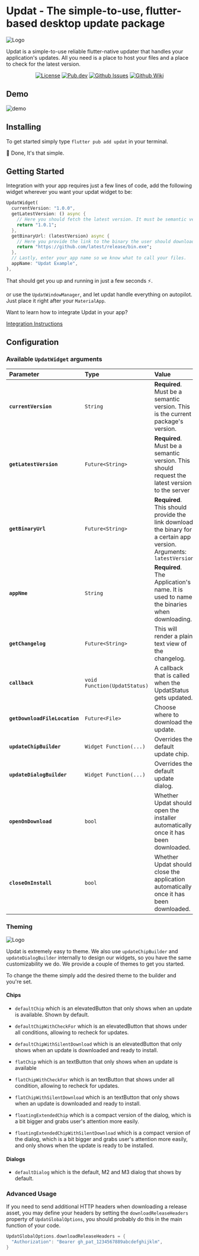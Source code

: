 # Updat - The simple-to-use, flutter-based desktop update package

![Logo](https://github.com/aguilaair/updat/blob/main/promo/banner.svg)

Updat is a simple-to-use reliable flutter-native updater that handles your application's updates. All you need is a place to host your files and a place to check for the latest version.

<div align="center">
  <a href="https://github.com/aguilaair/updat/blob/main/LICENSE"><img alt="License" src="https://img.shields.io/github/license/aguilaair/updat?color=orange&style=flat-square"></a>
  <a href="https://pub.dev/packages/updat"><img alt="Pub.dev" src="https://img.shields.io/pub/v/updat.svg?label=Pub.dev&color=blue&style=flat-square"></a>
  <a href="https://github.com/aguilaair/updat/issues"><img alt="Github Issues" src="https://img.shields.io/github/issues/aguilaair/updat?label=Issues&color=green&style=flat-square"></a>
  <a href="https://github.com/aguilaair/updat/wiki"><img alt="Github Wiki" src="https://img.shields.io/badge/GitHub-Wiki-black"></a>
 </div>

## Demo

![demo](https://github.com/aguilaair/updat/blob/main/promo/demo.gif)

## Installing

To get started simply type `flutter pub add updat` in your terminal.

🎉 Done, It's that simple.

## Getting Started

Integration with your app requires just a few lines of code, add the following widget wherever you want your updat widget to be:

```dart
UpdatWidget(
  currentVersion: "1.0.0",
  getLatestVersion: () async {
    // Here you should fetch the latest version. It must be semantic versioning for update detection to work properly.
    return "1.0.1";
  },
  getBinaryUrl: (latestVersion) async {
    // Here you provide the link to the binary the user should download. Make sure it is the correct one for the platform!
    return "https://github.com/latest/release/bin.exe";
  },
  // Lastly, enter your app name so we know what to call your files.
  appName: "Updat Example",
),
```

That should get you up and running in just a few seconds ⚡️.

or use the `UpdatWindowManager`, and let updat handle everything on autopilot. Just place it right after your `MaterialApp`.

Want to learn how to integrate Updat in your app?

[Integration Instructions](https://github.com/aguilaair/updat/wiki/How-to-integrate-Updat)

## Configuration

### Available `UpdatWidget` arguments

| Parameter                     | Type                         | Value                                                                                                                | Default |
|:------------------------------|:-----------------------------|:---------------------------------------------------------------------------------------------------------------------|:--------|
| **`currentVersion`**          | `String`                     | **Required**. Must be a semantic version. This is the current package's version.                                     | N/A     |
| **`getLatestVersion`**        | `Future<String>`             | **Required**. Must be a semantic version. This should request the latest version to the server                       | N/A     |
| **`getBinaryUrl`**            | `Future<String>`             | **Required**. This should provide the link download the binary for a certain app version. Arguments: `latestVersion` | N/A     |
| **`appNme`**                  | `String`                     | **Required**. The Application's name. It is used to name the binaries when downloading.                              | N/A     |
| **`getChangelog`**            | `Future<String>`             | This will render a plain text view of the changelog.                                                                 | N/A     |
| **`callback`**                | `void Function(UpdatStatus)` | A callback that is called when the UpdatStatus gets updated.                                                         | N/A     |
| **`getDownloadFileLocation`** | `Future<File>`               | Choose where to download the update.                                                                                 | N/A     |
| **`updateChipBuilder`**       | `Widget Function(...)`       | Overrides the default update chip.                                                                                   | N/A     |
| **`updateDialogBuilder`**     | `Widget Function(...)`       | Overrides the default update dialog.                                                                                 | N/A     |
| **`openOnDownload`**          | `bool`                       | Whether Updat should open the installer automatically once it has been downloaded.                                   | `true`  |
| **`closeOnInstall`**          | `bool`                       | Whether Updat should close the application automatically once it has been downloaded.                                | `false` |

### Theming

![Logo](https://github.com/aguilaair/updat/blob/main/promo/banner-2.svg)

Updat is extremely easy to theme. We also use `updateChipBuilder` and `updateDialogBuilder` internally to design our widgets, so you have the same customizability we do. We provide a couple of themes to get you started.

To change the theme simply add the desired theme to the builder and you're set.

#### Chips

- `defaultChip` which is an elevatedButton that only shows when an update is available. Shown by default.
- `defaultChipWithCheckFor` which is an elevatedButton that shows under all conditions, allowing to recheck for updates.
- `defaultChipWithSilentDownload` which is an elevatedButton that only shows when an update is downloaded and ready to install.

- `flatChip` which is an textButton that only shows when an update is available
- `flatChipWithCheckFor` which is an textButton that shows under all condition, allowing to recheck for updates.
- `flatChipWithSilentDownload` which is an textButton that only shows when an update is downloaded and ready to install.

- `floatingExtendedChip` which is a compact version of the dialog, which is a bit bigger and grabs user's attention more easily.
- `floatingExtendedChipWithSilentDownload` which is a compact version of the dialog, which is a bit bigger and grabs user's attention more easily, and only shows when the update is ready to be installed.

#### Dialogs

- `defaultDialog` which is the default, M2 and M3 dialog that shows by default.

### Advanced Usage  
If you need to send additional HTTP headers when downloading a release asset, you may define your
headers by setting the `downloadReleaseHeaders` property of `UpdatGlobalOptions`, you should probably do this in the main function of your code.
```dart
UpdatGlobalOptions.downloadReleaseHeaders = {
  "Authorization": "Bearer gh_pat_1234567889abcdefghijklm",
}
```
